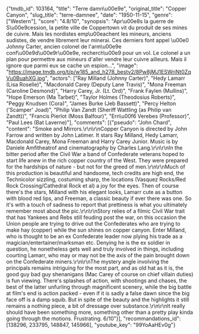 {"tmdb_id": 103164, "title": "Terre damn\u00e9e", "original_title": "Copper Canyon", "slug_title": "terre-damnee", "date": "1950-11-15", "genre": ["Western"], "score": "4.8/10", "synopsis": "Apr\u00e8s la guerre de S\u00e9cession, la petite ville de Coppertown vit du produit de ses mines de cuivre. Mais les nordistes emp\u00eachent les mineurs, anciens sudistes, de vendre librement leur minerai. Ces derniers font appel \u00e0 Johnny Carter, ancien colonel de l'arm\u00e9e conf\u00e9d\u00e9r\u00e9e, recherch\u00e9 pour un vol. Le colonel a un plan pour permettre aux mineurs d'aller vendre leur cuivre ailleurs. Mais il ignore que parmi eux se cache un espion...", "image": "https://image.tmdb.org/t/p/w185_and_h278_bestv2/8Pw8jMJ1ESWriNt0ZqVu0BuahXG.jpg", "actors": ["Ray Milland (Johnny Carter)", "Hedy Lamarr (Lisa Roselle)", "Macdonald Carey (Deputy Lane Travis)", "Mona Freeman (Caroline Desmond)", "Harry Carey, Jr. (Lt. Ord)", "Frank Faylen (Mullins)", "Hope Emerson (Ma Tarbet)", "Taylor Holmes (Theodosius Roberts)", "Peggy Knudsen (Cora)", "James Burke (Jeb Bassett)", "Percy Helton ('Scamper' Joad)", "Philip Van Zandt (Sheriff Wattling (as Philip van Zandt))", "Francis Pierlot (Moss Balfour)", "Ern\u00f6 Verebes (Professor)", "Paul Lees (Bat Laverne)"], "comments": [{"pseudo": "John Chard", "content": "Smoke and Mirrors.\r\n\r\nCopper Canyon is directed by John Farrow and written by John Latimer. It stars Ray Milland, Hedy Lamarr, Macdonald Carey, Mona Freeman and Harry Carey Junior. Music is by Daniele Amfitheatrof and cinematography by Charles Lang.\r\n\r\nIn the bitter period after the Civil War a band of Confederate veterans hoped to start life anew in the rich copper country of the West. They were prepared for the hardships of nature - but not for the greed of men.\r\n\r\nMuch of this production is beautiful and handsome, tech credits are high end, the Technicolor sizzling, costuming sharp, the locations (Vasquez Rocks/Red Rock Crossing/Cathedral Rock et al) a joy for the eyes. Then of course there's the stars, Milland with his elegant looks, Lamarr cute as a button with blood red lips, and Freeman, a classic beauty if ever there was one. So it's with a touch of sadness to report that prettiness is what you ultimately remember most about the pic.\r\n\r\nStory relies of a filmic Civil War trait that has Yankees and Rebs still feuding post the war, on this occasion the Union people are trying to drive out the Confederates who are trying to make hay (copper) while the sun shines on copper canyon. Enter Milland, who is thought to be an ex Confederate leader now plying his trade as a magician/entertainer/marksman etc. Denying he is the ex soldier in question, he nonetheless gets well and truly involved in things, including courting Lamarr, who may or may not be the axis of the pain brought down on the Confederate miners.\r\n\r\nThe mystery angle involving the principals remains intriguing for the most part, and as old hat as it is, the good guy bad guy shenanigans (Mac Carey of course on chief villain duties) is fun viewing. There's splashes of action, with shootings and chases, the best of the latter unfurling through magnificent scenery, while the big battle at film's end is action packed - even if it is sadly a false dawn since the big face off is a damp squib. But in spite of the beauty and the highlights it still remains a nothing piece, a bit of dressage over substance.\r\n\r\nIt really should have been something more, something other than a pretty play kinda going through the motions. Frustrating. 6/10"}], "recommandations_id": [138296, 233795, 148847, 145966], "youtube_key": "99YoAaHEv0g"}